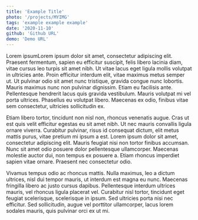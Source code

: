 ```yaml
---
title: 'Example Title'
photo: '/projects/MYIMG'
tags: 'example example example'
date: '2020-11-10'
github: 'Github URL'
demo: 'Demo URL'
---
```


Lorem ipsumLorem ipsum dolor sit amet, consectetur adipiscing elit. Praesent fermentum, sapien eu efficitur suscipit, felis libero lacinia diam, vitae cursus leo turpis sit amet nibh. Ut vitae lacus eget ligula mollis volutpat in ultricies ante. Proin efficitur interdum elit, vitae maximus metus semper ut. Ut pulvinar odio sit amet nunc tristique, gravida congue nunc lobortis. Mauris maximus nunc non pulvinar dignissim. Etiam eu facilisis ante. Pellentesque hendrerit lacus quis gravida vestibulum. Mauris volutpat mi vel porta ultrices. Phasellus eu volutpat libero. Maecenas ex odio, finibus vitae sem consectetur, ultricies sollicitudin ex.

Etiam libero tortor, tincidunt non nisl non, rhoncus venenatis augue. Cras ut est quis velit efficitur egestas eu sit amet nibh. Ut nec mauris convallis ligula ornare viverra. Curabitur pulvinar, risus id consequat dictum, elit metus mattis purus, vitae pretium mi ipsum a est. Lorem ipsum dolor sit amet, consectetur adipiscing elit. Mauris feugiat nisi non tortor finibus accumsan. Nunc sit amet odio posuere dolor pellentesque ullamcorper. Maecenas molestie auctor dui, non tempus ex posuere a. Etiam rhoncus imperdiet sapien vitae ornare. Praesent nec consectetur odio.

Vivamus tempus odio ac rhoncus mattis. Nulla maximus, leo a dictum ultrices, nisl dui tempor mauris, ut interdum est magna eu nunc. Maecenas fringilla libero ac justo cursus dapibus. Pellentesque interdum ultrices mauris, vel rhoncus ligula placerat vel. Curabitur nisl tortor, tincidunt eget feugiat scelerisque, scelerisque in ipsum. Sed ultricies porta nisi nec efficitur. Sed sollicitudin, augue vel porttitor ullamcorper, lacus lorem sodales mauris, quis pulvinar orci ex ut mi.